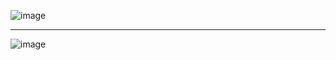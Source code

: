![image](https://user-images.githubusercontent.com/27480253/149659713-6614abad-f20d-4cec-af52-7cb7007d2d73.png)


<hr>

![image](https://user-images.githubusercontent.com/27480253/149659721-7e46ee23-728b-46a1-9f80-7b4ac2ab8a4f.png)
